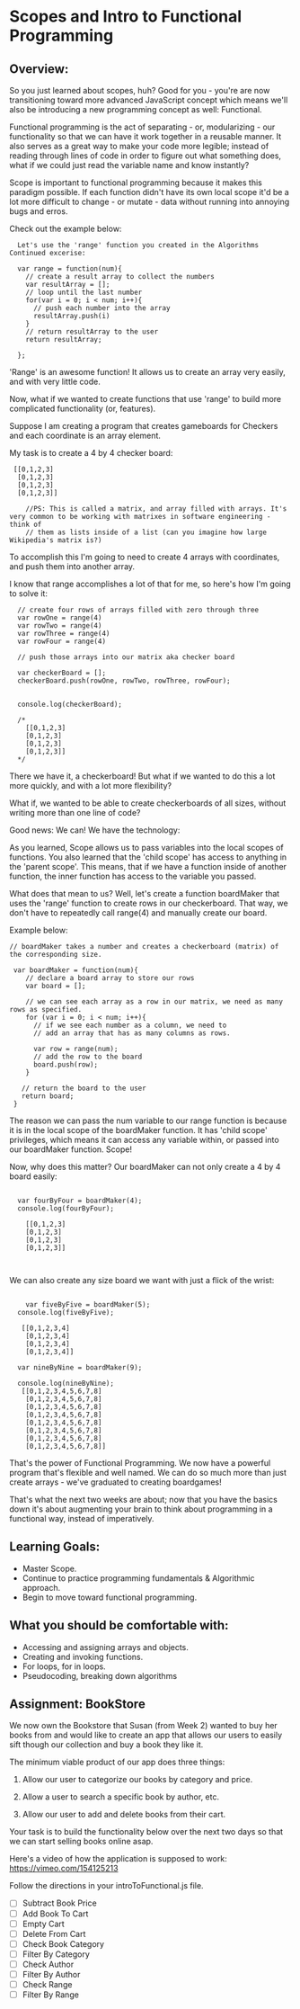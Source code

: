 # Scopes and Intro to Functional Programming

## Overview:

So you just learned about scopes, huh? Good for you - you're are now transitioning toward more advanced JavaScript concept which means we'll also be introducing a new programming concept as well: Functional.

Functional programming is the act of separating - or, modularizing - our functionality so that we can have it work together in a reusable manner. It also serves as a great way to make your code more legible; instead of reading through lines of code in order to figure out what something does, what if we could just read the variable name and know instantly? 

Scope is important to functional programming because it makes this paradigm possible. If each function didn't have its own local scope it'd be a lot more difficult to change - or mutate - data without running into annoying bugs and erros.

Check out the example below:

``` 
  Let's use the 'range' function you created in the Algorithms Continued excerise:

  var range = function(num){
    // create a result array to collect the numbers
    var resultArray = [];
    // loop until the last number
    for(var i = 0; i < num; i++){
      // push each number into the array
      resultArray.push(i)
    }
    // return resultArray to the user
    return resultArray;

  };

```
  'Range' is an awesome function! It allows us to create an array very easily, and with very little code. 

  Now, what if we wanted to create functions that use 'range' to build more complicated functionality (or, features).


  Suppose I am creating a program that creates gameboards for Checkers and each coordinate is an array element. 

  My task is to create a 4 by 4 checker board:

```  
 [[0,1,2,3]  
  [0,1,2,3]
  [0,1,2,3]
  [0,1,2,3]]

    //PS: This is called a matrix, and array filled with arrays. It's very common to be working with matrixes in software engineering - think of 
    // them as lists inside of a list (can you imagine how large Wikipedia's matrix is?)

```

To accomplish this I'm going to need to create 4 arrays with coordinates, and push them into another array. 

I know that range accomplishes a lot of that for me, so here's how I'm going to solve it:

```
  // create four rows of arrays filled with zero through three
  var rowOne = range(4)
  var rowTwo = range(4)
  var rowThree = range(4)
  var rowFour = range(4)

  // push those arrays into our matrix aka checker board

  var checkerBoard = [];
  checkerBoard.push(rowOne, rowTwo, rowThree, rowFour);

  
  console.log(checkerBoard);

  /*
    [[0,1,2,3]
    [0,1,2,3]
    [0,1,2,3]
    [0,1,2,3]]
  */

```

  There we have it, a checkerboard! But what if we wanted to do this a lot more quickly, and with a lot more flexibility?

  What if, we wanted to be able to create checkerboards of all sizes, without writing more than one line of code?

  Good news: We can! We have the technology:


  As you learned, Scope allows us to pass variables into the local scopes of functions. You also learned
  that the 'child scope' has access to anything in the 'parent scope'. This means, that if we have
  a function inside of another function, the inner function has access to the variable you passed.

  What does that mean to us? Well, let's create a function boardMaker that uses the 'range' function
  to create rows in our checkerboard. That way, we don't have to repeatedly call range(4) and manually
  create our board.

  Example below:

  ```
 // boardMaker takes a number and creates a checkerboard (matrix) of the corresponding size.

   var boardMaker = function(num){
      // declare a board array to store our rows
      var board = [];

      // we can see each array as a row in our matrix, we need as many rows as specified.
      for (var i = 0; i < num; i++){
        // if we see each number as a column, we need to
        // add an array that has as many columns as rows.

        var row = range(num);
        // add the row to the board
        board.push(row);
      }

     // return the board to the user
     return board;
   }

```

  The reason we can pass the num variable to our range function is because it is in the local
  scope of the boardMaker function. It has 'child scope' privileges, which means 
  it can access any variable within, or passed into our boardMaker function. Scope!

  Now, why does this matter? Our boardMaker can not only create a 4 by 4 board easily:

```

  var fourByFour = boardMaker(4);
  console.log(fourByFour); 

    [[0,1,2,3]
    [0,1,2,3]
    [0,1,2,3]
    [0,1,2,3]]
 


```

We can also create any size board we want with just a flick of the wrist:

```

    var fiveByFive = boardMaker(5);
  console.log(fiveByFive); 

   [[0,1,2,3,4]
    [0,1,2,3,4]
    [0,1,2,3,4]
    [0,1,2,3,4]]

  var nineByNine = boardMaker(9);

  console.log(nineByNine); 
   [[0,1,2,3,4,5,6,7,8]
    [0,1,2,3,4,5,6,7,8]
    [0,1,2,3,4,5,6,7,8]
    [0,1,2,3,4,5,6,7,8]
    [0,1,2,3,4,5,6,7,8]
    [0,1,2,3,4,5,6,7,8]
    [0,1,2,3,4,5,6,7,8]
    [0,1,2,3,4,5,6,7,8]]

```

That's the power of Functional Programming. We now have a powerful program that's
flexible and well named. We can do so much more than just create arrays - we've
graduated to creating boardgames!

That's what the next two weeks are about; now that you have the basics down it's about
augmenting your brain to think about programming in a functional way, instead of imperatively.



## Learning Goals:

 - Master Scope.
 - Continue to practice programming fundamentals & Algorithmic approach.
 - Begin to move toward functional programming.


## What you should be comfortable with:

 - Accessing and assigning arrays and objects.
 - Creating and invoking functions.
 - For loops, for in loops.
 - Pseudocoding, breaking down algorithms


 ## Assignment: BookStore

We now own the Bookstore that Susan (from Week 2) wanted to buy her books from and would like to 
create an app that allows our users to easily sift though our collection and buy
a book they like it.

The minimum viable product of our app does three things:

1. Allow our user to categorize our books by category and price.

2. Allow a user to search a specific book by author, etc.

3. Allow our user to add and delete books from their cart.

Your task is to build the functionality below  over the next two days so that we can start selling books online asap.

Here's a video of how the application is supposed to work: https://vimeo.com/154125213

Follow the directions in your introToFunctional.js file.

* [ ] Subtract Book Price
* [ ] Add Book To Cart
* [ ] Empty Cart
* [ ] Delete From Cart
* [ ] Check Book Category
* [ ] Filter By Category
* [ ] Check Author
* [ ] Filter By Author
* [ ] Check Range
* [ ] Filter By Range